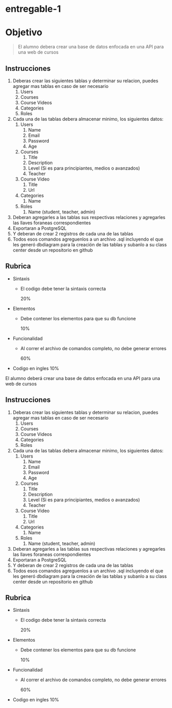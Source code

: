 # entregable-1

# Objetivo

> El alumno debera crear una base de datos enfocada en una API para una web de cursos

## Instrucciones

1. Deberas crear las siguientes tablas y determinar su relacion, puedes agregar mas tablas en caso de ser necesario
    1. Users
    2. Courses
    3. Course Videos
    4. Categories
    5. Roles
2. Cada una de las tablas debera almacenar minimo, los siguientes datos:
    1. Users
        1. Name
        2. Email
        3. Password
        4. Age
    2. Courses
        1. Title
        2. Description
        3. Level (Si es para principiantes, medios o avanzados)
        4. Teacher
    3. Course Video
        1. Title
        2. Url
    4. Categories
        1. Name
    5. Roles
        1. Name (student, teacher, admin)
3. Deberan agregarles a las tablas sus respectivas relaciones y agregarles las llaves foraneas correspondientes
4. Exportaran a PostgreSQL
5. Y deberan de crear 2 registros de cada una de las tablas
6. Todos esos comandos agreguenlos a un archivo .sql incluyendo el que les generó dbdiagram para la creación de las tablas y subanlo a su class center desde un repositorio en github

## Rubrica

- Sintaxis
    - El codigo debe tener la sintaxis correcta
        
        20%
        
- Elementos
    - Debe contener los elementos para que su db funcione
        
        10%
        
- Funcionalidad
    - Al correr el archivo de comandos completo, no debe generar errores
        
        60%
        
- Codigo en ingles 10%

El alumno deberá crear una base de datos enfocada en una API para una web de cursos


## Instrucciones

1. Deberas crear las siguientes tablas y determinar su relacion, puedes agregar mas tablas en caso de ser necesario
    1. Users
    2. Courses
    3. Course Videos
    4. Categories
    5. Roles
2. Cada una de las tablas debera almacenar minimo, los siguientes datos:
    1. Users
        1. Name
        2. Email
        3. Password
        4. Age
    2. Courses
        1. Title
        2. Description
        3. Level (Si es para principiantes, medios o avanzados)
        4. Teacher
    3. Course Video
        1. Title
        2. Url
    4. Categories
        1. Name
    5. Roles
        1. Name (student, teacher, admin)
3. Deberan agregarles a las tablas sus respectivas relaciones y agregarles las llaves foraneas correspondientes
4. Exportaran a PostgreSQL
5. Y deberan de crear 2 registros de cada una de las tablas
6. Todos esos comandos agreguenlos a un archivo .sql incluyendo el que les generó dbdiagram para la creación de las tablas y subanlo a su class center desde un repositorio en github

## Rubrica

- Sintaxis
    - El codigo debe tener la sintaxis correcta
        
        20%
        
- Elementos
    - Debe contener los elementos para que su db funcione
        
        10%
        
- Funcionalidad
    - Al correr el archivo de comandos completo, no debe generar errores
        
        60%
        
- Codigo en ingles 10%
